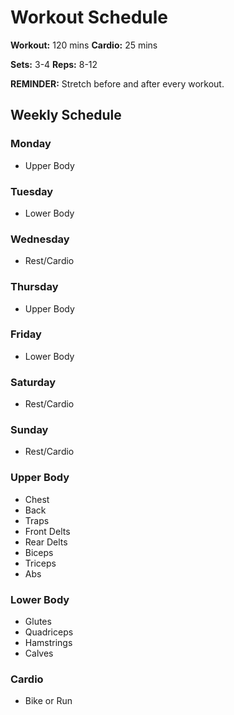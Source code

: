 # Workout Schedule

**Workout:** 120 mins
**Cardio:** 25 mins

**Sets:** 3-4
**Reps:** 8-12

**REMINDER:** Stretch before and after every workout.

## Weekly Schedule

### Monday

* Upper Body

### Tuesday

* Lower Body

### Wednesday

* Rest/Cardio

### Thursday

* Upper Body

### Friday

* Lower Body

### Saturday

* Rest/Cardio

### Sunday

* Rest/Cardio

### Upper Body

* Chest
* Back
* Traps
* Front Delts
* Rear Delts
* Biceps
* Triceps
* Abs

### Lower Body

* Glutes
* Quadriceps
* Hamstrings
* Calves

### Cardio

* Bike or Run
